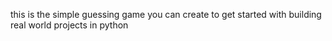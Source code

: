 this is the simple guessing game you can create to get started with building real world projects in python

